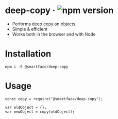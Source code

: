 # deep-copy &middot; ![npm version](https://img.shields.io/npm/v/@smartface/deep-copy.svg?style=flat)

- Performs deep copy on objects
- Simple & efficient
- Works both in the browser and with Node

# Installation

```
npm i -S @smartface/deep-copy
```

# Usage

```
const copy = require("@smartface/deep-copy");

var oldObject = {};
var newObject = copy(oldObject);
```
